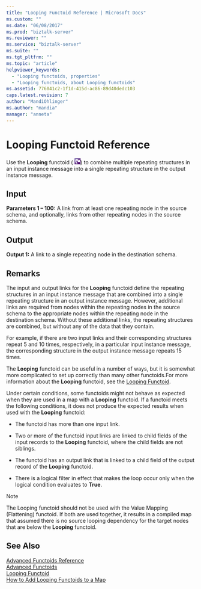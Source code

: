 ```yaml
---
title: "Looping Functoid Reference | Microsoft Docs"
ms.custom: ""
ms.date: "06/08/2017"
ms.prod: "biztalk-server"
ms.reviewer: ""
ms.service: "biztalk-server"
ms.suite: ""
ms.tgt_pltfrm: ""
ms.topic: "article"
helpviewer_keywords: 
  - "Looping functoids, properties"
  - "Looping functoids, about Looping functoids"
ms.assetid: 776041c2-1f1d-415d-ac86-89d40dedc103
caps.latest.revision: 7
author: "MandiOhlinger"
ms.author: "mandia"
manager: "anneta"
---
```

# Looping Functoid Reference
Use the **Looping** functoid ( ![](../core/media/advlooping.gif "advlooping")) to combine multiple repeating structures in an input instance message into a single repeating structure in the output instance message.  
  
## Input  
 **Parameters 1 – 100:** A link from at least one repeating node in the source schema, and optionally, links from other repeating nodes in the source schema.  
  
## Output  
 **Output 1:** A link to a single repeating node in the destination schema.  
  
## Remarks  
 The input and output links for the **Looping** functoid define the repeating structures in an input instance message that are combined into a single repeating structure in an output instance message. However, additional links are required from nodes within the repeating nodes in the source schema to the appropriate nodes within the repeating node in the destination schema. Without these additional links, the repeating structures are combined, but without any of the data that they contain.  
  
 For example, if there are two input links and their corresponding structures repeat 5 and 10 times, respectively, in a particular input instance message, the corresponding structure in the output instance message repeats 15 times.  
  
 The **Looping** functoid can be useful in a number of ways, but it is somewhat more complicated to set up correctly than many other functoids.For more information about the **Looping** functoid, see the [Looping Functoid](../core/looping-functoid.md).  
  
 Under certain conditions, some functoids might not behave as expected when they are used in a map with a **Looping** functoid. If a functoid meets the following conditions, it does not produce the expected results when used with the **Looping** functoid:  
  
-   The functoid has more than one input link.  
  
-   Two or more of the functoid input links are linked to child fields of the input records to the **Looping** functoid, where the child fields are not siblings.  
  
-   The functoid has an output link that is linked to a child field of the output record of the **Looping** functoid.  
  
-   There is a logical filter in effect that makes the loop occur only when the logical condition evaluates to **True**.  
  
> [!NOTE]
>  The Looping functoid should not be used with the Value Mapping (Flattening) functoid. If both are used together, it results in a compiled map that assumed there is no source looping dependency for the target nodes that are below the **Looping** functoid.  
  
## See Also  
 [Advanced Functoids Reference](../core/advanced-functoids-reference.md)   
 [Advanced Functoids](../core/advanced-functoids.md)   
 [Looping Functoid](../core/looping-functoid.md)   
 [How to Add Looping Functoids to a Map](../core/how-to-add-looping-functoids-to-a-map.md)